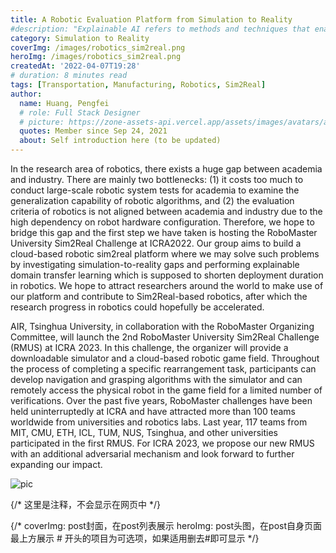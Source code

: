 ```yaml
---
title: A Robotic Evaluation Platform from Simulation to Reality
#description: "Explainable AI refers to methods and techniques that enable humans."
category: Simulation to Reality
coverImg: /images/robotics_sim2real.png
heroImg: /images/robotics_sim2real.png
createdAt: '2022-04-07T19:28'
# duration: 8 minutes read
tags: [Transportation, Manufacturing, Robotics, Sim2Real]
author:
  name: Huang, Pengfei
  # role: Full Stack Designer
  # picture: https://zone-assets-api.vercel.app/assets/images/avatars/avatar_2.jpg
  quotes: Member since Sep 24, 2021
  about: Self introduction here (to be updated)
---
```


In the research area of robotics, there exists a huge gap between academia and industry. There are mainly two bottlenecks: (1) it costs too much to conduct large-scale robotic system tests for academia to examine the generalization capability of robotic algorithms, and (2) the evaluation criteria of robotics is not aligned between academia and industry due to the high dependency on robot hardware configuration. Therefore, we hope to bridge this gap and the first step we have taken is hosting the RoboMaster University Sim2Real Challenge at ICRA2022. Our group aims to build a cloud-based robotic sim2real platform where we may solve such problems by investigating simulation-to-reality gaps and performing explainable domain transfer learning which is supposed to shorten deployment duration in robotics. We hope to attract researchers around the world to make use of our platform and contribute to Sim2Real-based robotics, after which the research progress in robotics could hopefully be accelerated.

AIR, Tsinghua University, in collaboration with the RoboMaster Organizing Committee, will launch the 2nd RoboMaster University Sim2Real Challenge (RMUS) at ICRA 2023. In this challenge, the organizer will provide a downloadable simulator and a cloud-based robotic game field. Throughout the process of completing a specific rearrangement task, participants can develop navigation and grasping algorithms with the simulator and can remotely access the physical robot in the game field for a limited number of verifications.
Over the past five years, RoboMaster challenges have been held uninterruptedly at ICRA and have attracted more than 100 teams worldwide from universities and robotics labs. Last year, 117 teams from MIT, CMU, ETH, ICL, TUM, NUS, Tsinghua, and other universities participated in the first RMUS. For ICRA 2023, we propose our new RMUS with an additional adversarial mechanism and look forward to further expanding our impact.

![pic](/images/RMUS.PNG)

{/* 这里是注释，不会显示在网页中 */}

{/*
coverImg: post封面，在post列表展示
heroImg: post头图，在post自身页面最上方展示
\# 开头的项目为可选项，如果适用删去#即可显示
 */}
